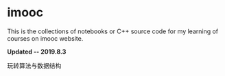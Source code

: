 # imooc
This is the collections of notebooks or C++ source code for my learning of courses on imooc website.

**Updated -- 2019.8.3**

玩转算法与数据结构


